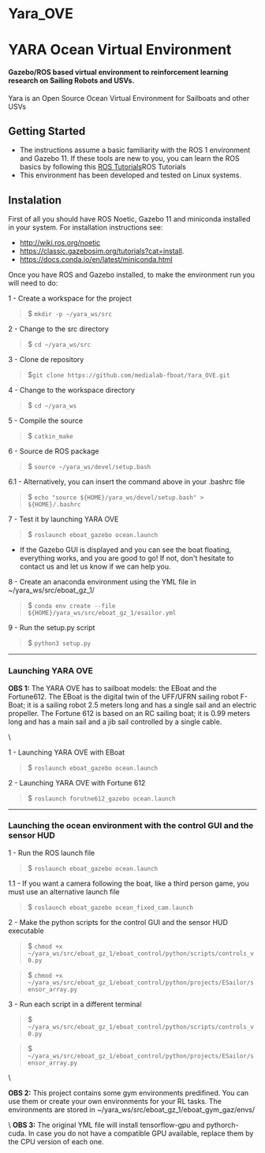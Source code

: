 # Yara_OVE

# YARA Ocean Virtual Environment

#### Gazebo/ROS based virtual environment to reinforcement learning research on Sailing Robots and USVs.
Yara is an Open Source Ocean Virtual Environment for Sailboats and other USVs

## Getting Started
* The instructions assume a basic familiarity with the ROS 1 environment and Gazebo 11.  If these tools are new to you, you can learn the ROS basics by following this [ROS Tutorials](http://wiki.ros.org/ROS/Tutorials)ROS Tutorials
* This environment has been developed and tested on Linux systems.

## Instalation

First of all you should have ROS Noetic, Gazebo 11 and miniconda installed in your system. For installation instructions see:
* http://wiki.ros.org/noetic
* https://classic.gazebosim.org/tutorials?cat=install.
* https://docs.conda.io/en/latest/miniconda.html

Once you have ROS and Gazebo installed, to make the environment run you will need to do:

1 - Create a workspace for the project

> $ ```mkdir -p ~/yara_ws/src```

2 - Change to the src directory

> $ ```cd ~/yara_ws/src```

3 - Clone de repository

> $```git clone https://github.com/medialab-fboat/Yara_OVE.git```

4 - Change to the workspace directory

> $ ```cd ~/yara_ws```

5 - Compile the source

> $ ```catkin_make```

6 - Source de ROS package

> $ ```source ~/yara_ws/devel/setup.bash```

6.1 - Alternatively, you can insert the command above in your .bashrc file

> $ ```echo "source ${HOME}/yara_ws/devel/setup.bash" > ${HOME}/.bashrc```

7 - Test it by launching YARA OVE
> $ ```roslaunch eboat_gazebo ocean.launch```

* If the Gazebo GUI is displayed and you can see the boat floating, everything works, and you are good to go! If not, don't hesitate to contact us and let us know if we can help you.

8 - Create an anaconda environment using the YML file in ~/yara_ws/src/eboat_gz_1/

> $ ```conda env create --file ${HOME}/yara_ws/src/eboat_gz_1/esailor.yml```

9 - Run the setup.py script

> $ ```python3 setup.py```

---

### Launching YARA OVE

**OBS 1:** The YARA OVE has to sailboat models: the EBoat and the Fortune612. The EBoat is the digital twin of the UFF/UFRN sailing robot F-Boat; it is a sailing robot 2.5 meters long and has a single sail and an electric propeller. The Fortune 612 is based on an RC sailing boat; it is 0.99 meters long and has a main sail and a jib sail controlled by a single cable.

\\

1 - Launching YARA OVE with EBoat
> $ ```roslaunch eboat_gazebo ocean.launch```

2 - Launching YARA OVE with Fortune 612
> $ ```roslaunch forutne612_gazebo ocean.launch```

---

### Launching the ocean environment with the control GUI and the sensor HUD

1 - Run the ROS launch file

> $ ```roslaunch eboat_gazebo ocean.launch```

1.1 - If you want a camera following the boat, like a third person game, you must use an alternative launch file

> $ ```roslaunch eboat_gazebo ocean_fixed_cam.launch```

2 - Make the python scripts for the control GUI and the sensor HUD executable

> $ ```chmod +x ~/yara_ws/src/eboat_gz_1/eboat_control/python/scripts/controls_v0.py```

> $ ```chmod +x ~/yara_ws/src/eboat_gz_1/eboat_control/python/projects/ESailor/sensor_array.py```

3 - Run each script in a different terminal

> $ ```~/yara_ws/src/eboat_gz_1/eboat_control/python/scripts/controls_v0.py```

> $ ```~/yara_ws/src/eboat_gz_1/eboat_control/python/projects/ESailor/sensor_array.py```

\\

**OBS 2:** This project contains some gym environments predifined. You can use them or create your own environments for your RL tasks. The environments are stored in ~/yara_ws/src/eboat_gz_1/eboat_gym_gaz/envs/

\\
**OBS 3:** The original YML file will install tensorflow-gpu and pythorch-cuda. In case you do not have a compatible GPU available, replace them by the CPU version of each one.